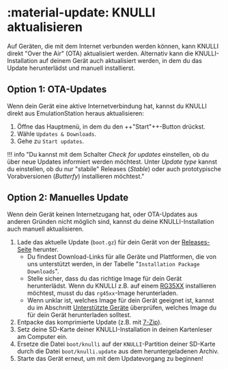 #  :material-update: KNULLI aktualisieren

Auf Geräten, die mit dem Internet verbunden werden können, kann KNULLI direkt "Over the Air" (OTA) aktualisiert werden. Alternativ kann die KNULLI-Installation auf deinem Gerät auch aktualisiert werden, in dem du das Update herunterlädst und manuell installierst.

## Option 1: OTA-Updates

Wenn dein Gerät eine aktive Internetverbindung hat, kannst du KNULLI direkt aus EmulationStation heraus aktualisieren:

1. Öffne das Hauptmenü, in dem du den ++"Start"++-Button drückst.
2. Wähle `Updates & Downloads`.
3. Gehe zu `Start updates`.

!!! info "Du kannst mit dem Schalter *Check for updates* einstellen, ob du über neue Updates informiert werden möchtest. Unter *Update type* kannst du einstellen, ob du nur "stabile" Releases (*Stable*) oder auch prototypische Vorabversionen (*Butterfy*) installieren möchtest."

## Option 2: Manuelles Update

Wenn dein Gerät keinen Internetzugang hat, oder OTA-Updates aus anderen Gründen nicht möglich sind, kannst du deine KNULLI-Installation auch manuell aktualisieren.

1. Lade das aktuelle Update (`boot.gz`) für dein Gerät von der [Releases-Seite](https://github.com/knulli-cfw/distribution/releases/latest) herunter.
    * Du findest Download-Links für alle Geräte und Plattformen, die von uns unterstützt werden, in der Tabelle "`Installation Package Downloads`".
    * Stelle sicher, dass du das richtige Image für dein Gerät herunterlädst. Wenn du KNULLI z.B. auf einem [RG35XX](../../devices/anbernic/rg35xx) installieren möchtest, musst du das `rg45xx`-Image herunterladen.
    * Wenn unklar ist, welches Image für dein Gerät geeignet ist, kannst du im Abschnitt [Unterstützte Geräte](../../devices) überprüfen, welches Image du für dein Gerät herunterladen solltest.
2. Entpacke das komprimierte Update  (z.B. mit [7-Zip](https://7-zip.org/)).
3. Setz deine SD-Karte deiner KNULLI-Installation in deinen Kartenleser am Computer ein.
4. Ersetze die Datei `boot/knulli` auf der `KNULLI`-Partition deiner SD-Karte durch die Datei `boot/knulli.update` aus dem heruntergeladenen Archiv.
5. Starte das Gerät erneut, um mit dem Updatevorgang zu beginnen!
